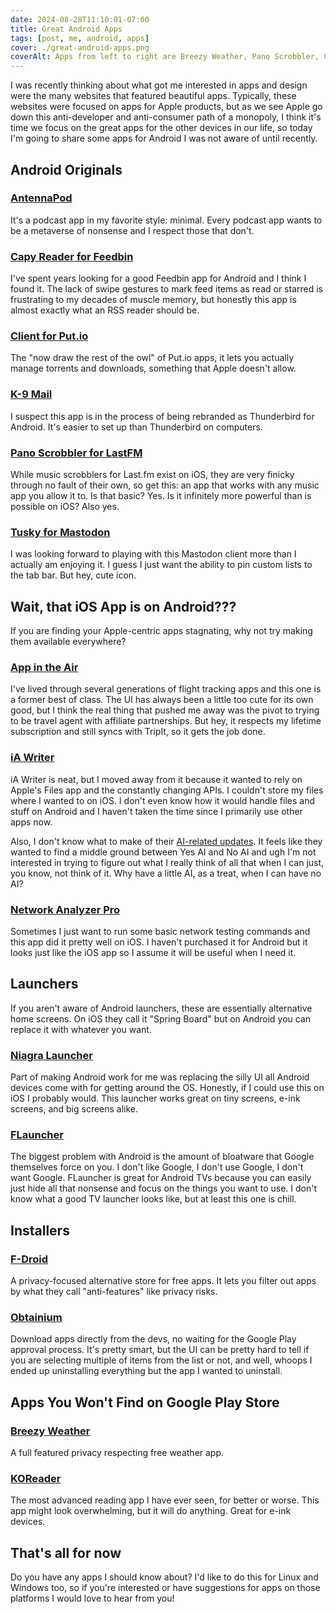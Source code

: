 ```yaml
---
date: 2024-08-28T11:10:01-07:00
title: Great Android Apps
tags: [post, me, android, apps]
cover: ./great-android-apps.png
coverAlt: Apps from left to right are Breezy Weather, Pano Scrobbler, Capy Reader, and AntennaPod
---
```


I was recently thinking about what got me interested in apps and design were the many websites that featured beautiful apps. Typically, these websites were focused on apps for Apple products, but as we see Apple go down this anti-developer and anti-consumer path of a monopoly, I think it's time we focus on the great apps for the other devices in our life, so today I'm going to share some apps for Android I was not aware of until recently.


## Android Originals

### [AntennaPod](https://play.google.com/store/apps/details?id=de.danoeh.antennapod)

It's a podcast app in my favorite style: minimal. Every podcast app wants to be a metaverse of nonsense and I respect those that don't.


### [Capy Reader for Feedbin](https://play.google.com/store/apps/details?id=com.capyreader.app)

I've spent years looking for a good Feedbin app for Android and I think I found it. The lack of swipe gestures to mark feed items as read or starred is frustrating to my decades of muscle memory, but honestly this app is almost exactly what an RSS reader should be.


### [Client for Put.io](https://play.google.com/store/apps/details?id=putio.client.android)

The "now draw the rest of the owl" of Put.io apps, it lets you actually manage torrents and downloads, something that Apple doesn't allow.


### [K-9 Mail](https://play.google.com/store/apps/details?id=com.fsck.k9)

I suspect this app is in the process of being rebranded as Thunderbird for Android. It's easier to set up than Thunderbird on computers.


### [Pano Scrobbler for LastFM](https://play.google.com/store/apps/details?id=com.arn.scrobble)

While music scrobblers for Last.fm exist on iOS, they are very finicky through no fault of their own, so get this: an app that works with any music app you allow it to. Is that basic? Yes. Is it infinitely more powerful than is possible on iOS? Also yes.


### [Tusky for Mastodon](https://play.google.com/store/apps/details?id=com.keylesspalace.tusky)

I was looking forward to playing with this Mastodon client more than I actually am enjoying it. I guess I just want the ability to pin custom lists to the tab bar. But hey, cute icon.


## Wait, that iOS App is on Android???

If you are finding your Apple-centric apps stagnating, why not try making them available everywhere?

### [App in the Air](https://play.google.com/store/apps/details?id=com.aita)

I've lived through several generations of flight tracking apps and this one is a former best of class. The UI has always been a little too cute for its own good, but I think the real thing that pushed me away was the pivot to trying to be travel agent with affiliate partnerships. But hey, it respects my lifetime subscription and still syncs with TripIt, so it gets the job done.


### [iA Writer](https://play.google.com/store/apps/details?id=net.ia.iawriter.x)

iA Writer is neat, but I moved away from it because it wanted to rely on Apple's Files app and the constantly changing APIs. I couldn't store my files where I wanted to on iOS. I don't even know how it would handle files and stuff on Android and I haven't taken the time since I primarily use other apps now.

Also, I don't know what to make of their [AI-related updates](https://ia.net/writer/support/editor/authorship). It feels like they wanted to find a middle ground between Yes AI and No AI and ugh I'm not interested in trying to figure out what I really think of all that when I can just, you know, not think of it. Why have a little AI, as a treat, when I can have no AI?


### [Network Analyzer Pro](https://play.google.com/store/apps/details?id=net.techet.netanalyzer.an)

Sometimes I just want to run some basic network testing commands and this app did it pretty well on iOS. I haven't purchased it for Android but it looks just like the iOS app so I assume it will be useful when I need it.


## Launchers

If you aren't aware of Android launchers, these are essentially alternative home screens. On iOS they call it "Spring Board" but on Android you can replace it with whatever you want.


### [Niagra Launcher](https://play.google.com/store/apps/details?id=bitpit.launcher)

Part of making Android work for me was replacing the silly UI all Android devices come with for getting around the OS. Honestly, if I could use this on iOS I probably would. This launcher works great on tiny screens, e-ink screens, and big screens alike.


### [FLauncher](https://play.google.com/store/apps/details?id=me.efesser.flauncher)

The biggest problem with Android is the amount of bloatware that Google themselves force on you. I don't like Google, I don't use Google, I don't want Google. FLauncher is great for Android TVs because you can easily just hide all that nonsense and focus on the things you want to use. I don't know what a good TV launcher looks like, but at least this one is chill.


## Installers

### [F-Droid](https://f-droid.org)

A privacy-focused alternative store for free apps. It lets you filter out apps by what they call "anti-features" like privacy risks.


### [Obtainium](https://obtainium.imranr.dev)

Download apps directly from the devs, no waiting for the Google Play approval process. It's pretty smart, but the UI can be pretty hard to tell if you are selecting multiple of items from the list or not, and well, whoops I ended up uninstalling everything but the app I wanted to uninstall.


## Apps You Won't Find on Google Play Store

### [Breezy Weather](https://github.com/breezy-weather/breezy-weather)

A full featured privacy respecting free weather app.


### [KOReader](https://github.com/koreader/koreader)

The most advanced reading app I have ever seen, for better or worse. This app might look overwhelming, but it will do anything. Great for e-ink devices.

## That's all for now

Do you have any apps I should know about? I'd like to do this for Linux and Windows too, so if you're interested or have suggestions for apps on those platforms I would love to hear from you!

